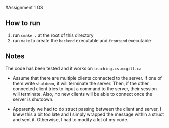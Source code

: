 #Assignment 1 OS

## How to run
1. run `cmake .` at the root of this directory
2. run `make` to create the `backend` executable and `frontend` executable


## Notes
The code has been tested and it works on `teaching.cs.mcgill.ca`

* Assume that there are multiple clients connected to the server. If one of them write `shutdown`, it will terminate the server. 
Then, if the other connected client  tries to input a command to the server, their session will terminate. Also, no new clients will be able to connect once the server is shutdown. 

* Apparently we had to do struct passing between the client and server, I knew this a bit too late and I simply wrapped the message within a struct and sent it. Otherwise, I had to modify a lot of my code. 